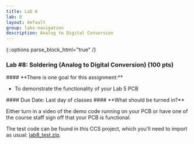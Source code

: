 ```yaml
---
title: Lab 8
lab: 8
layout: default
group: labs-navigation
description: Analog to Digital Conversion
---
```


{::options parse_block_html="true" /}

### Lab #8: Soldering (Analog to Digital Conversion) (100 pts)

<div class="alert alert-info" role="alert">
#### **There is one goal for this assignment:**

  - To demonstrate the functionality of your Lab 5 PCB
  
</div>

<div class="alert alert-danger" role="alert">
#### Due Date: Last day of classes
#### **What should be turned in?**

Either turn in a video of the demo code running on your PCB or have one of the course
staff sign off that your PCB is functional.

</div>

The test code can be found in this CCS project, which you'll need to import as usual:
[lab8_test.zip](lab8_test.zip).

